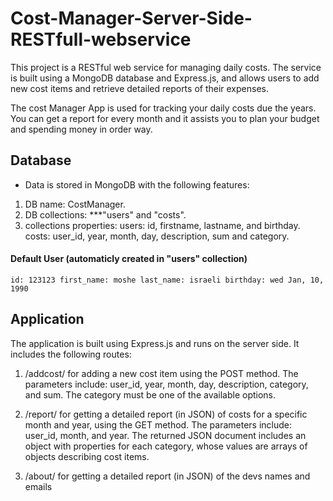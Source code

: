 # Cost-Manager-Server-Side-RESTfull-webservice

This project is a RESTful web service for managing daily costs. The service is built using a MongoDB database and Express.js, and allows users to add new cost items and retrieve detailed reports of their expenses.

The cost Manager App is used for tracking your daily costs due the years. You can get a report for every
month and it assists you to plan your budget and spending money in order way.

## Database
* Data is stored in MongoDB with the following features:
1. DB name: CostManager.
2. DB collections: ***"users" and "costs".
3. collections properties: users: id, firstname, lastname, and birthday. costs: user_id, year, month, day, description, sum and category.

#### Default User (automaticly created in "users" collection)
`id: 123123 first_name: moshe last_name: israeli birthday: wed Jan, 10, 1990`

## Application
The application is built using Express.js and runs on the server side. It includes the following routes:

1. /addcost/ for adding a new cost item using the POST method. The parameters include: user_id, year, month, day, description, category, and sum. The category must be one of the available options.

2. /report/ for getting a detailed report (in JSON) of costs for a specific month and year, using the GET method. The parameters include: user_id, month, and year. The returned JSON document includes an object with properties for each category, whose values are arrays of objects describing cost items.

3. /about/ for getting a detailed report (in JSON) of the devs names and emails
